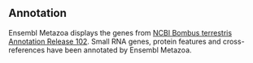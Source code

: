 Annotation
----------

Ensembl Metazoa displays the genes from [NCBI Bombus terrestris
Annotation Release
102](https://www.ncbi.nlm.nih.gov/genome/annotation_euk/Bombus_terrestris/102/).
Small RNA genes, protein features and cross-references have been
annotated by Ensembl Metazoa.
